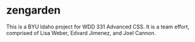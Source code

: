 # zengarden
This is a BYU Idaho project for WDD 331 Advanced CSS.  It is a team effort, comprised of Lisa Weber, Edvard Jimenez, and Joel Cannon.